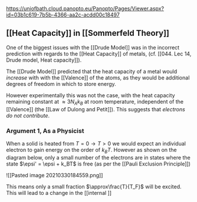 https://uniofbath.cloud.panopto.eu/Panopto/Pages/Viewer.aspx?id=03b1c619-7b5b-4366-aa2c-acdd00c18497

## [[Heat Capacity]] in [[Sommerfeld Theory]]

One of the biggest issues with the [[Drude Model]] was in the incorrect prediction with regards to the [[Heat Capacity]] of metals, (cf. [[044. Lec 14, Drude model, Heat capacity]]).

The [[Drude Model]] predicted that the heat capacity of a metal would *increase* with with the [[Valence]] of the atoms, as they would be additional degrees of freedom in which to store energy.

However experimentally this was not the case, with the heat capacity remaining constant at $\approx 3N_Ak_B$ at room temperature, independent of the [[Valence]] (the [[Law of Dulong and Petit]]). This suggests that *electrons do not contribute*.

### Argument 1, As a Physicist

When a solid is heated from $T = 0 \to T > 0$ we would expect an individual electron to gain energy on the order of $k_BT$. However as shown on the diagram below, only a small number of the electrons are in states where the state $\epsi' = \epsi + k_BT$ is free (as per the [[Pauli Exclusion Principle]])

![[Pasted image 20210330184559.png]]

This means only a small fraction $\approx\frac{T}{T_F}$ will be excited. This will lead to a change in the [[internal ]]